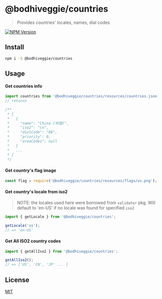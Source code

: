 # @bodhiveggie/countries

> Provides countries' locales, names, dial codes

[![NPM Version][npm-image]][npm-url]

## Install

```bash
npm i -S @bodhiveggie/countries
```

## Usage

#### Get countries info

```js
import countries from '@bodhiveggie/countries/resources/countries.json';
// returns

/**
 * [
 *   {
 *     "name": "China (中国)",
 *     "iso2": "cn",
 *     "dialCode": "86",
 *     "priority": 0,
 *     "areaCodes": null
 *   }
 *   ...
 * ]
 */
```

#### Get country's flag image
```js
const flag = require('@bodhiveggie/countries/resources/flags/us.png');
```

#### Get country's locale from iso2
> NOTE: the locales used here were borrowed from ```validator``` pkg.
> Will default to 'en-US' if no locale was found for specified ```iso2```

```js
import { getLocale } from '@bodhiveggie/countries';

getLocale('us');
// => 'en-US'
```

#### Get All ISO2 country codes
```js
import { getAllIso2 } from '@bodhiveggie/countries';

getAllIso2();
// => ['US', 'CN', 'JP' ... ]
```

## License

[MIT](http://vjpr.mit-license.org)

[npm-image]: https://img.shields.io/npm/v/@bodhiveggie/countries.svg
[npm-url]: https://npmjs.org/package/@bodhiveggie/countries

